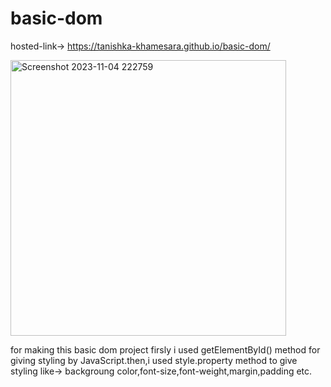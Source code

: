 # basic-dom
hosted-link-> https://tanishka-khamesara.github.io/basic-dom/

<img width="441" alt="Screenshot 2023-11-04 222759" src="https://github.com/Tanishka-khamesara/basic-dom/assets/127411985/d06ac1cd-515e-4a95-9fbd-9008020f2afe">

for making this basic dom project firsly i used getElementById() method for giving styling by JavaScript.then,i used style.property method to give styling like->
backgroung color,font-size,font-weight,margin,padding etc.

